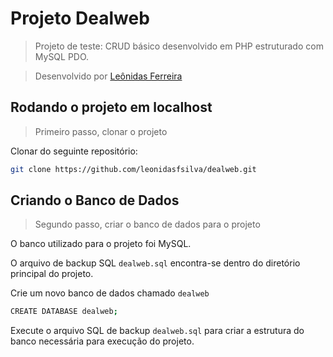 # Projeto Dealweb

> Projeto de teste: CRUD básico desenvolvido em PHP estruturado com MySQL PDO.

> Desenvolvido por <a href="https://linkedin.com/in/leonidasferreira/" target="_blank">Leônidas Ferreira</a>

## Rodando o projeto em localhost

> Primeiro passo, clonar o projeto

Clonar do seguinte repositório:
``` bash
git clone https://github.com/leonidasfsilva/dealweb.git
```

## Criando o Banco de Dados

> Segundo passo, criar o banco de dados para o projeto

O banco utilizado para o projeto foi MySQL.

O arquivo de backup SQL `dealweb.sql` encontra-se dentro do diretório principal do projeto.

Crie um novo banco de dados chamado `dealweb`
``` bash
CREATE DATABASE dealweb;
```

Execute o arquivo SQL de backup `dealweb.sql` para criar a estrutura do banco necessária para execução do projeto.


